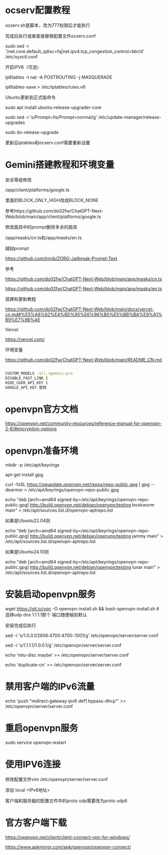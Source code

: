 # ocserv配置教程

ocserv.sh是脚本，改为777权限后才能执行

完成后执行或者直接替换配置文件ocserv.conf

sudo sed -i '/net.core.default_qdisc=fq\|net.ipv4.tcp_congestion_control=bbr/d' /etc/sysctl.conf

开启IPV6（可选）

ip6tables -t nat -A POSTROUTING -j MASQUERADE

ip6tables-save > /etc/iptables/rules.v6


Ubuntu更新到正式版命令

sudo apt install ubuntu-release-upgrader-core

sudo sed -i 's/Prompt=lts/Prompt=normal/g' /etc/update-manager/release-upgrades

sudo do-release-upgrade

更新后iptables和ocserv.conf需要重新设置


# Gemini搭建教程和环境变量

安全等级修改

/app/client/platforms/google.ts

里面的BLOCK_ONLY_HIGH改成BLOCK_NONE

参考https://github.com/do02fw/ChatGPT-Next-Web/blob/main/app/client/platforms/google.ts


修改面具中的prompt删除多余的面具

/app/masks/cn.ts和/app/masks/en.ts

越狱prompt

https://github.com/trinib/ZORG-Jailbreak-Prompt-Text

参考

https://github.com/do02fw/ChatGPT-Next-Web/blob/main/app/masks/cn.ts

https://github.com/do02fw/ChatGPT-Next-Web/blob/main/app/masks/en.ts


搭建和更新教程

https://github.com/do02fw/ChatGPT-Next-Web/blob/main/docs/vercel-cn.md#%E5%A6%82%E4%BD%95%E6%96%B0%E5%BB%BA%E9%A1%B9%E7%9B%AE

Vercel

https://vercel.com/

环境变量 

https://github.com/do02fw/ChatGPT-Next-Web/blob/main/README_CN.md

```bash

CUSTOM_MODELS -all,+gemini-pro
DISABLE_FAST_LINK 1
HIDE_USER_API_KEY 1
GOOGLE_API_KEY 密钥

```

# openvpn官方文档

https://openvpn.net/community-resources/reference-manual-for-openvpn-2-6/#encryption-options

# openvpn准备环境

mkdir -p /etc/apt/keyrings

apt-get install gpg

curl -fsSL https://swupdate.openvpn.net/repos/repo-public.gpg | gpg --dearmor > /etc/apt/keyrings/openvpn-repo-public.gpg

echo "deb [arch=amd64 signed-by=/etc/apt/keyrings/openvpn-repo-public.gpg] http://build.openvpn.net/debian/openvpn/testing bookworm main" > /etc/apt/sources.list.d/openvpn-aptrepo.list

如果是Ubuntu22.04则

echo "deb [arch=amd64 signed-by=/etc/apt/keyrings/openvpn-repo-public.gpg] http://build.openvpn.net/debian/openvpn/testing jammy main" > /etc/apt/sources.list.d/openvpn-aptrepo.list

如果是Ubuntu24.10则

echo "deb [arch=amd64 signed-by=/etc/apt/keyrings/openvpn-repo-public.gpg] http://build.openvpn.net/debian/openvpn/testing lunar main" > /etc/apt/sources.list.d/openvpn-aptrepo.list


# 安装启动openvpn服务

wget https://git.io/vpn -O openvpn-install.sh && bash openvpn-install.sh
             \# 选择udp dns 1.1.1.1那个 端口随便输别默认

安装完成后执行

sed -i 's/1.0.0.1/2606:4700:4700::1001/g' /etc/openvpn/server/server.conf

sed -i 's/1.1.1.1/1.0.0.1/g' /etc/openvpn/server/server.conf

echo 'mtu-disc maybe' >> /etc/openvpn/server/server.conf

echo 'duplicate-cn' >> /etc/openvpn/server/server.conf

# 禁用客户端的IPv6流量
echo 'push "redirect-gateway ipv6 def1 bypass-dhcp"' >> /etc/openvpn/server/server.conf

# 重启openvpn服务

sudo service openvpn restart


# 使用IPV6连接

修改配置文件vim /etc/openvpn/server/server.conf

添加
local <IPv6地址>

客户端和服务器的配置文件中的proto udp需要改为proto udp6

# 官方客户端下载

https://openvpn.net/client/client-connect-vpn-for-windows/

https://www.apkmirror.com/apk/openvpn/openvpn-connect/
